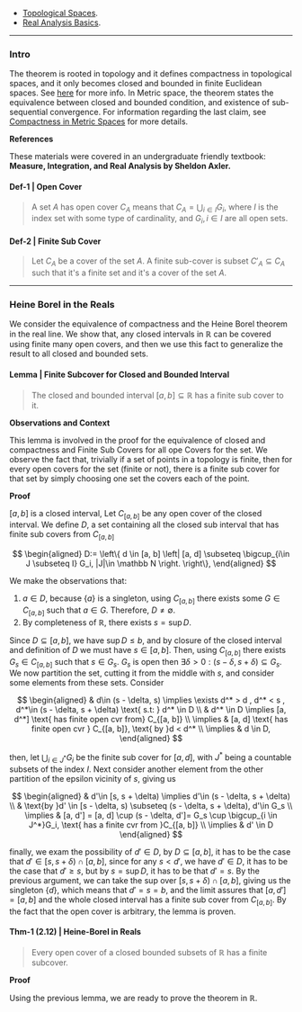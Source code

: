 - [Topological Spaces](../Topological%20Spaces.md). 
- [Real Analysis Basics](Real%20Analysis%20Basics.md). 
---
### **Intro**

The theorem is rooted in topology and it defines compactness in topological spaces, and it only becomes closed and bounded in finite Euclidean spaces. 
See [here](https://en.wikipedia.org/wiki/Heine%E2%80%93Borel_theorem) for more info. 
In Metric space, the theorem states the equivalence between closed and bounded condition, and existence of sub-sequential convergence. 
For information regarding the last claim, see [Compactness in Metric Spaces](../../MATH%20601%20Functional%20Analysis,%20Measure%20Theory/Functional%20Spaces/Compactness%20in%20Metric%20Spaces.md) for more details. 

**References**

These materials were covered in an undergraduate friendly textbook: **Measure, Integration, and Real Analysis by Sheldon Axler.** 

#### **Def-1 | Open Cover**
> A set $A$ has open cover $C_A$ means that $C_A = \bigcup_{i\in I} G_i$, where $I$ is the index set with some type of cardinality, and $G_i, i\in I$ are all open sets. 

#### **Def-2 | Finite Sub Cover**
>  Let $C_A$ be a cover of the set $A$.
>  A finite sub-cover is subset $C'_A\subseteq C_A$ such that it's a finite set and it's a cover of the set $A$. 


---
### **Heine Borel in the Reals**

We consider the equivalence of compactness and the Heine Borel theorem in the real line. 
We show that, any closed intervals in $\mathbb R$ can be covered using finite many open covers, and then we use this fact to generalize the result to all closed and bounded sets. 

#### **Lemma | Finite Subcover for Closed and Bounded Interval**
> The closed and bounded interval $[a, b]\subseteq \mathbb R$  has a finite sub cover to it. 

**Observations and Context**

This lemma is involved in the proof for the equivalence of closed and compactness and Finite Sub Covers for all ope Covers for the set. We observe the fact that, trivially if a set of points in a topology is finite, then for every open covers for the set (finite or not), there is a finite sub cover for that set by simply choosing one set the covers each of the point. 

**Proof**

$[a, b]$ is a closed interval, Let $C_{[a, b]}$ be any open cover of the closed interval. We define $D$, a set containing all the closed sub interval that has finite sub covers from $C_{[a, b]}$

$$
\begin{aligned}
    D:= \left\{
            d \in [a, b]
            \left|
                [a, d] \subseteq \bigcup_{i\in J \subseteq I} G_i, 
                |J|\in \mathbb N
            \right.
        \right\}, 
\end{aligned}
$$

We make the observations that: 

1. $a\in D$, because $\{a\}$ is a singleton, using $C_{[a, b]}$ there exists some $G\in C_{[a, b]}$ such that $a \in G$. Therefore, $D\neq \emptyset$. 
2. By completeness of $\mathbb R$, there exists $s = \sup D$. 


Since $D\subseteq [a, b]$, we have $\sup D \le b$, and by closure of the closed interval and definition of $D$ we must have $s \in [a, b]$. Then, using $C_{[a, b]}$ there exists $G_s\in C_{[a, b]}$ such that $s\in G_s$. $G_s$ is open then $\exists \delta > 0 : (s - \delta, s + \delta)\subseteq G_s$. We now partition the set, cutting it from the middle with $s$, and consider some elements from these sets. Consider 

$$
\begin{aligned}
    & d\in (s - \delta, s) \implies \exists d^* > d , d^* < s , d^*\in (s - \delta, s + \delta) \text{ s.t: }
    d^* \in D
    \\
    & d^* \in D \implies [a, d^*] \text{ has finite open cvr from} C_{[a, b]}
    \\
    \implies & [a, d] \text{ has finite open cvr } C_{[a, b]}, \text{ by }d < d^*
    \\
    \implies & d \in D, 
\end{aligned}
$$

then, let $\bigcup_{i\in J^*}G_i$ be the finite sub cover for $[a, d]$, with $J^*$ being a countable subsets of the index $I$. Next consider another element from the other partition of the epsilon vicinity of $s$, giving us 

$$
\begin{aligned}
    & d'\in [s, s + \delta) \implies d'\in (s - \delta, s + \delta)
    \\
    & \text{by }d' \in [s - \delta, s) \subseteq (s - \delta, s + \delta), d'\in G_s
    \\
    \implies & 
    [a, d']  = [a, d] \cup (s - \delta, d']= 
    G_s \cup \bigcup_{i \in J^*}G_i, \text{ has a finite cvr from }C_{[a, b]}
    \\
    \implies & 
    d' \in D
\end{aligned}
$$

finally, we exam the possibility of $d' \in D$, by $D\subseteq [a, b]$, it has to be the case that $d' \in [s, s + \delta) \cap [a, b]$, since for any $s < d'$, we have $d' \in D$, it has to be the case that $d' \ge s$, but by $s = \sup D$, it has to be that $d' = s$. By the previous argument, we can take the sup over $[s, s + \delta)\cap [a, b]$, giving us the singleton $\{d\}$, which means that $d' = s = b$, and the limit assures that $[a, d
'] = [a, b]$ and the whole closed interval has a finite sub cover from $C_{[a, b]}$. By the fact that the open cover is arbitrary, the lemma is proven. 


#### **Thm-1 (2.12) | Heine-Borel in Reals**
> Every open cover of a closed bounded subsets of $\mathbb R$ has a finite subcover. 

**Proof**

Using the previous lemma, we are ready to prove the theorem in $\mathbb R$. 
